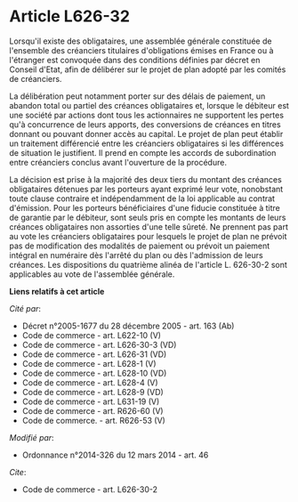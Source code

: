 # Article L626-32

Lorsqu'il existe des obligataires, une assemblée générale constituée de l'ensemble des créanciers titulaires d'obligations
émises en France ou à l'étranger est convoquée dans des conditions définies par décret en Conseil d'Etat, afin de délibérer
sur le projet de plan adopté par les comités de créanciers. 

La délibération peut notamment porter sur des délais de paiement, un abandon total ou partiel des créances obligataires et,
lorsque le débiteur est une société par actions dont tous les actionnaires ne supportent les pertes qu'à concurrence de leurs
apports, des conversions de créances en titres donnant ou pouvant donner accès au capital. Le projet de plan peut établir un
traitement différencié entre les créanciers obligataires si les différences de situation le justifient. Il prend en compte
les accords de subordination entre créanciers conclus avant l'ouverture de la procédure. 

La décision est prise à la majorité des deux tiers du montant des créances obligataires détenues par les porteurs ayant
exprimé leur vote, nonobstant toute clause contraire et indépendamment de la loi applicable au contrat d'émission. Pour les
porteurs bénéficiaires d'une fiducie constituée à titre de garantie par le débiteur, sont seuls pris en compte les montants
de leurs créances obligataires non assorties d'une telle sûreté. Ne prennent pas part au vote les créanciers obligataires
pour lesquels le projet de plan ne prévoit pas de modification des modalités de paiement ou prévoit un paiement intégral en
numéraire dès l'arrêté du plan ou dès l'admission de leurs créances. Les dispositions du quatrième alinéa de l'article L.
626-30-2 sont applicables au vote de l'assemblée générale.

**Liens relatifs à cet article**

_Cité par_:

  - Décret n°2005-1677 du 28 décembre 2005 - art. 163 (Ab)
  - Code de commerce - art. L622-10 (V)
  - Code de commerce - art. L626-30-3 (VD)
  - Code de commerce - art. L626-31 (VD)
  - Code de commerce - art. L628-1 (V)
  - Code de commerce - art. L628-10 (VD)
  - Code de commerce - art. L628-4 (V)
  - Code de commerce - art. L628-9 (VD)
  - Code de commerce - art. L631-19 (V)
  - Code de commerce - art. R626-60 (V)
  - Code de commerce. - art. R626-53 (V)

_Modifié par_:

  - Ordonnance n°2014-326 du 12 mars 2014 - art. 46

_Cite_:

  - Code de commerce - art. L626-30-2
